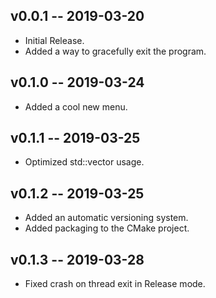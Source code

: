 ## v0.0.1 -- 2019-03-20

* Initial Release.
* Added a way to gracefully exit the program.

## v0.1.0 -- 2019-03-24

* Added a cool new menu.

## v0.1.1 -- 2019-03-25

* Optimized std::vector usage.

## v0.1.2 -- 2019-03-25

* Added an automatic versioning system.
* Added packaging to the CMake project.

## v0.1.3 -- 2019-03-28

* Fixed crash on thread exit in Release mode.
